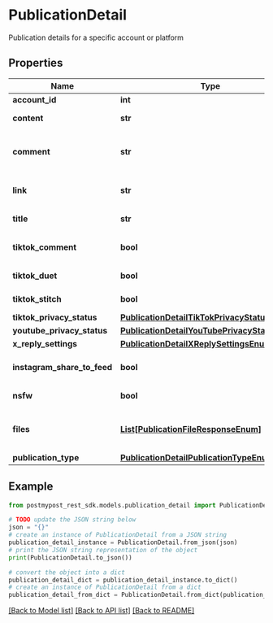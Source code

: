# PublicationDetail

Publication details for a specific account or platform

## Properties

Name | Type | Description | Notes
------------ | ------------- | ------------- | -------------
**account_id** | **int** | Account ID | [optional] 
**content** | **str** | Publication text | [optional] 
**comment** | **str** | First comment on the publication | [optional] 
**link** | **str** | External link for the publication | [optional] 
**title** | **str** | Publication title | [optional] 
**tiktok_comment** | **bool** | Allow comments on TikTok | [optional] 
**tiktok_duet** | **bool** | Allow duets on TikTok | [optional] 
**tiktok_stitch** | **bool** | Allow stitch on TikTok | [optional] 
**tiktok_privacy_status** | [**PublicationDetailTikTokPrivacyStatusEnum**](PublicationDetailTikTokPrivacyStatusEnum.md) |  | [optional] 
**youtube_privacy_status** | [**PublicationDetailYouTubePrivacyStatusEnum**](PublicationDetailYouTubePrivacyStatusEnum.md) |  | [optional] 
**x_reply_settings** | [**PublicationDetailXReplySettingsEnum**](PublicationDetailXReplySettingsEnum.md) |  | [optional] 
**instagram_share_to_feed** | **bool** | Share to Instagram feed | [optional] 
**nsfw** | **bool** | Not safe for work flag | [optional] 
**files** | [**List[PublicationFileResponseEnum]**](PublicationFileResponseEnum.md) | List of files attached to the publication | [optional] 
**publication_type** | [**PublicationDetailPublicationTypeEnum**](PublicationDetailPublicationTypeEnum.md) |  | 

## Example

```python
from postmypost_rest_sdk.models.publication_detail import PublicationDetail

# TODO update the JSON string below
json = "{}"
# create an instance of PublicationDetail from a JSON string
publication_detail_instance = PublicationDetail.from_json(json)
# print the JSON string representation of the object
print(PublicationDetail.to_json())

# convert the object into a dict
publication_detail_dict = publication_detail_instance.to_dict()
# create an instance of PublicationDetail from a dict
publication_detail_from_dict = PublicationDetail.from_dict(publication_detail_dict)
```
[[Back to Model list]](../README.md#documentation-for-models) [[Back to API list]](../README.md#documentation-for-api-endpoints) [[Back to README]](../README.md)


